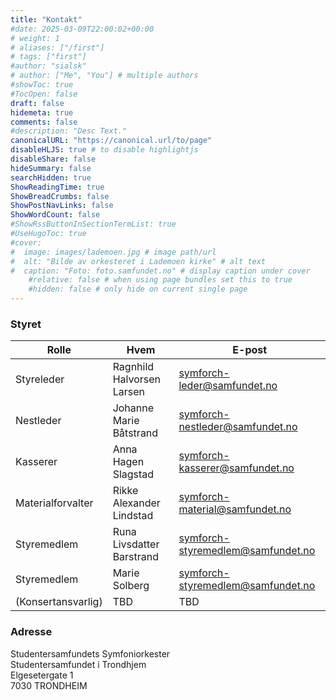 ```yaml
---
title: "Kontakt"
#date: 2025-03-09T22:00:02+00:00
# weight: 1
# aliases: ["/first"]
# tags: ["first"]
#author: "sialsk"
# author: ["Me", "You"] # multiple authors
#showToc: true
#TocOpen: false
draft: false
hidemeta: true
comments: false
#description: "Desc Text."
canonicalURL: "https://canonical.url/to/page"
disableHLJS: true # to disable highlightjs
disableShare: false
hideSummary: false
searchHidden: true
ShowReadingTime: true
ShowBreadCrumbs: false
ShowPostNavLinks: false
ShowWordCount: false
#ShowRssButtonInSectionTermList: true
#UseHugoToc: true
#cover:
#  image: images/lademoen.jpg # image path/url
#  alt: "Bilde av orkesteret i Lademoen kirke" # alt text
#  caption: "Foto: foto.samfundet.no" # display caption under cover
    #relative: false # when using page bundles set this to true
    #hidden: false # only hide on current single page
---
```

### Styret

| Rolle                 |      Hvem      |  E-post |
| -------------         | ----------- | ---- |
| Styreleder            | Ragnhild Halvorsen Larsen | symforch-leder@samfundet.no |
| Nestleder             | Johanne Marie Båtstrand   | symforch-nestleder@samfundet.no |
| Kasserer              | Anna Hagen Slagstad       | symforch-kasserer@samfundet.no |
| Materialforvalter     | Rikke Alexander Lindstad  | symforch-material@samfundet.no |
| Styremedlem           | Runa Livsdatter Barstrand | symforch-styremedlem@samfundet.no |
| Styremedlem           | Marie Solberg             | symforch-styremedlem@samfundet.no |
| (Konsertansvarlig)    | TBD | TBD |

### Adresse
Studentersamfundets Symfoniorkester\
Studentersamfundet i Trondhjem\
Elgesetergate 1\
7030 TRONDHEIM